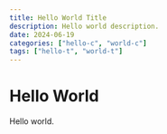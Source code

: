 ```yaml
---
title: Hello World Title
description: Hello world description.
date: 2024-06-19
categories: ["hello-c", "world-c"]
tags: ["hello-t", "world-t"]
---
```


# Hello World

Hello world.

